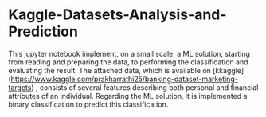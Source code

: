 # Kaggle-Datasets-Analysis-and-Prediction
This jupyter notebook implement, on a small scale, a ML solution, starting from reading and preparing the data, to performing the classification and evaluating the result. The attached data, which is available on [kkaggle] (https://www.kaggle.com/prakharrathi25/banking-dataset-marketing-targets) , consists of several features describing both personal and financial attributes of an individual. Regarding the ML solution, it is implemented a binary classification to predict this classification.
